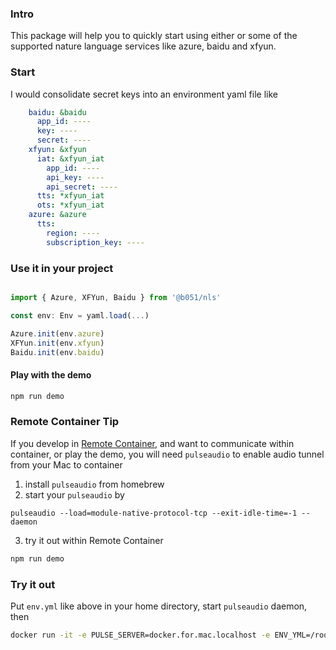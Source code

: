 ### Intro

This package will help you to quickly start using either or some of the supported nature language services like azure, baidu and xfyun.

### Start

I would consolidate secret keys into an environment yaml file like

```yaml
    baidu: &baidu
      app_id: ----
      key: ----
      secret: ----
    xfyun: &xfyun
      iat: &xfyun_iat
        app_id: ----
        api_key: ----
        api_secret: ----
      tts: *xfyun_iat
      ots: *xfyun_iat
    azure: &azure
      tts:
        region: ----
        subscription_key: ----
```

### Use it in your project

```javascript

import { Azure, XFYun, Baidu } from '@b051/nls'

const env: Env = yaml.load(...)

Azure.init(env.azure)
XFYun.init(env.xfyun)
Baidu.init(env.baidu)

```

#### Play with the demo

```sh
npm run demo
```

### Remote Container Tip

If you develop in [Remote Container](https://code.visualstudio.com/docs/remote/containers), and want to communicate within container, or play the demo, you will need `pulseaudio` to enable audio tunnel from your Mac to container

1. install `pulseaudio` from homebrew
2. start your `pulseaudio` by

  ```shell
  pulseaudio --load=module-native-protocol-tcp --exit-idle-time=-1 --daemon
  ```

3. try it out within Remote Container

  ```sh
  npm run demo
  ```

### Try it out

Put `env.yml` like above in your home directory, start `pulseaudio` daemon, then

```sh
docker run -it -e PULSE_SERVER=docker.for.mac.localhost -e ENV_YML=/root/env.yml -v ~/.config/pulse:/root/.config/pulse -v ~/env.yml:/root/env.yml --rm b051/nls-demo:latest npm run demo
```
